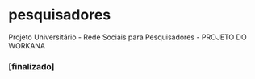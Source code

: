 # pesquisadores
Projeto Universitário - Rede Sociais para Pesquisadores - PROJETO DO WORKANA

### [finalizado]

